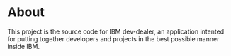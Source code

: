 # About

This project is the source code for IBM dev-dealer, an application intented for putting together developers and projects in the best possible manner inside IBM.
